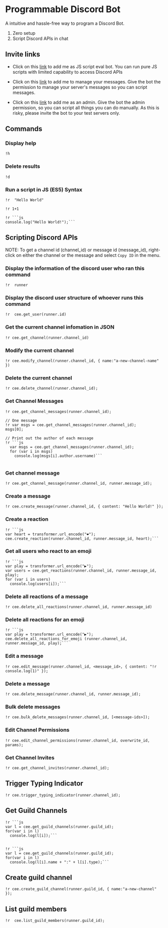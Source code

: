 # Programmable Discord Bot
A intuitive and hassle-free way to program a Discord Bot.
1. Zero setup
2. Script Discord APIs in chat

## Invite links

* Click on this [link](https://bit.ly/stensal) to add me as JS script eval bot.
  You can run pure JS scripts with limited capability to access Discord APIs
  
* Click on this [link](https://bit.ly/38LFRrS) to add me to manage your messages.
  Give the bot the permission to manage your server's messages so you can script messages.

* Click on this [link](https://bit.ly/3fN0NmD) to add me as an admin.
  Give the bot the admin permission, so you can script all things you can do manually.
  As this is risky, please invite the bot to your test servers only.
    

## Commands

### Display help
```
!h
```

### Delete results
```
!d
```

### Run a script in JS (ES5) Syntax
```
!r  "Hello World"
```

```
!r 1+1
```

```
!r ```js
console.log("Hello World!");```
```

## Scripting Discord APIs
NOTE: To get a channel id (channel_id) or message id (message_id), right-click on either the channel or the message and select `Copy ID` in the menu.

### Display the information of the discord user who ran this command
```
!r  runner
```

### Display the discord user structure of whoever runs this command
```
!r  cee.get_user(runner.id)
```


### Get the current channel infomation in JSON
```
!r cee.get_channel(runner.channel_id)
```

### Modify the current channel
```
!r cee.modify_channel(runner.channel_id, { name:"a-new-channel-name" })
```

### Delete the current channel
```
!r cee.delete_channel(runner.channel_id);
```

### Get Channel Messages
```
!r cee.get_channel_messages(runner.channel_id);
```

```
// One message
!r var msgs = cee.get_channel_messages(runner.channel_id);
msgs[0];
```

```
// Print out the author of each message
!r ```js
  var msgs = cee.get_channel_messages(runner.channel_id);
  for (var i in msgs)
    console.log(msgs[i].author.username)```
 
```

### Get channel message
```
!r cee.get_channel_message(runner.channel_id, runner.message_id);
```

### Create a message
```
!r cee.create_message(runner.channel_id, { content: "Hello World!" });
```

### Create a reaction
```
!r ```js
var heart = transformer.url_encode("❤️");
cee.create_reaction(runner.channel_id, runner.message_id, heart);```
```


### Get all users who react to an emoji
```
!r ```js
var play = transformer.url_encode("▶️");
var users = cee.get_reactions(runner.channel_id, runner.message_id, play);
for (var i in users)
  console.log(users[i]);```
```

### Delete all reactions of a message
```
!r cee.delete_all_reactions(runner.channel_id, runner.message_id)
```

### Delete all reactions for an emoji
```
!r ```js
var play = transformer.url_encode("▶️");
cee.delete_all_reactions_for_emoji (runner.channel_id, runner.message_id, play);```
```

### Edit a message
```
!r cee.edit_message(runner.channel_id, <message_id>, { content: "!r console.log(1)" });
```

### Delete a message
```
!r cee.delete_message(runner.channel_id, runner.message_id);
```

### Bulk delete messages
```
!r cee.bulk_delete_messages(runner.channel_id, [<message-ids>]);
```

### Edit Channel Permissions
```
!r cee.edit_channel_permissions(runner.channel_id, overwrite_id, params);
```


### Get Channel Invites
```
!r cee.get_channel_invites(runner.channel_id);
```

## Trigger Typing Indicator
```
!r cee.trigger_typing_indicator(runner.channel_id);
```

## Get Guild Channels
```
!r ```js
var l = cee.get_guild_channels(runner.guild_id);
for(var i in l)
  console.log(l[i]);```


!r ```js
var l = cee.get_guild_channels(runner.guild_id);
for(var i in l)
  console.log(l[i].name + ":" + l[i].type);```

```

## Create guild channel
```
!r cee.create_guild_channel(runner.guild_id, { name:"a-new-channel" });
```

## List guild members
```
!r  cee.list_guild_members(runner.guild_id);
```
